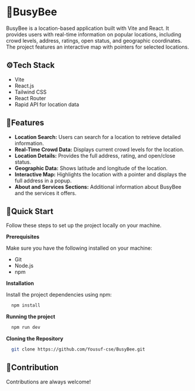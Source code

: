 
# 🐝BusyBee

BusyBee is a location-based application built with Vite and React. It provides users with real-time information on popular locations, including crowd levels, address, ratings, open status, and geographic coordinates. The project features an interactive map with pointers for selected locations.


## ⚙Tech Stack

- Vite 
- React.js
- Tailwind CSS
- React Router
- Rapid API for location data 





## 🔋Features

- **Location Search:** Users can search for a location to retrieve detailed information.
- **Real-Time Crowd Data:** Displays current crowd levels for the location.
- **Location Details:** Provides the full address, rating, and open/close status.
- **Geographic Data:** Shows latitude and longitude of the location.
- **Interactive Map:** Highlights the location with a pointer and displays the full address in a popup.
- **About and Services Sections:** Additional information about BusyBee and the services it offers.


## 🤸Quick Start

Follow these steps to set up the project locally on your machine.

**Prerequisites**

Make sure you have the following installed on your machine:
- Git
- Node.js
- npm 

**Installation**

Install the project dependencies using npm:

```bash
  npm install
```
**Running the project**

```bash
  npm run dev
```
**Cloning the Repository**

```bash
  git clone https://github.com/Yousuf-cse/BusyBee.git

```
    
## 🍬Contribution

Contributions are always welcome!


 
 
